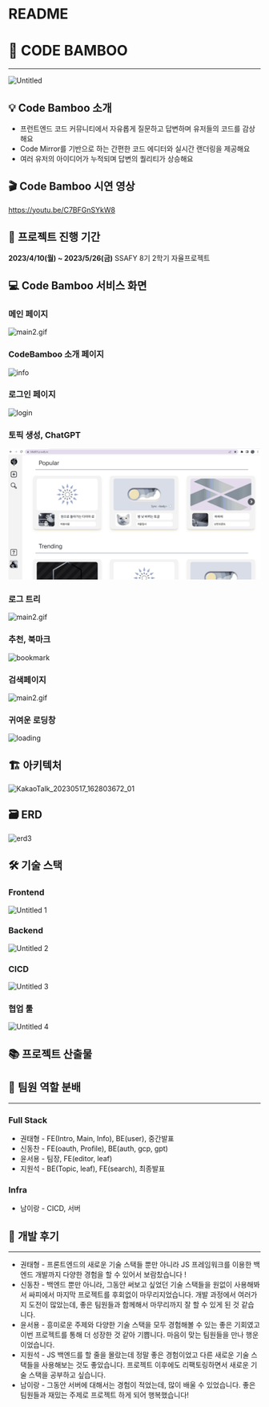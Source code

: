 # README

# 🎍 CODE BAMBOO

---

![Untitled](https://github.com/irang6v6/CALMWAVE/assets/42470768/bde4ba5d-4d01-43c2-82b7-24d2631b60b4)

## 💡 Code Bamboo **소개**

- 프런트엔드 코드 커뮤니티에서 자유롭게 질문하고 답변하며 유저들의 코드를 감상해요
- Code Mirror를 기반으로 하는 간편한 코드 에디터와 실시간 랜더링을 제공해요
- 여러 유저의 아이디어가 누적되며 답변의 퀄리티가 상승해요

## 🎬 Code Bamboo **시연 영상**

https://youtu.be/C7BFGnSYkW8

## 📅 **프로젝트 진행 기간**

**2023/4/10(월) ~ 2023/5/26(금)**
SSAFY 8기 2학기 자율프로젝트

## 💻 Code Bamboo **서비스 화면**

### **메인 페이지**

![main2.gif](exec/img/main2.gif)

### CodeBamboo 소개 페이지

![info](https://github.com/irang6v6/CALMWAVE/assets/42470768/dd8dac68-6338-4ad9-a939-df409850d353)

### **로그인 페이지**

![login](https://github.com/irang6v6/CALMWAVE/assets/42470768/651b27b7-d167-4346-a63f-adfa677151ce)

### 토픽 생성, ChatGPT

![main2.gif](exec/img/create.gif)

### 로그 트리

![main2.gif](exec/img/tree.gif)

### 추천, 북마크

![bookmark](https://github.com/irang6v6/CALMWAVE/assets/42470768/a66b6b4c-6342-4df2-9569-f78a1ab58896)

### 검색페이지

![main2.gif](exec/img/search.gif)

### 귀여운 로딩창

![loading](https://github.com/irang6v6/CALMWAVE/assets/42470768/0814209b-4aef-4d17-996c-5adec4ffde1a)

## 🏗️ **아키텍처**

![KakaoTalk_20230517_162803672_01](https://github.com/irang6v6/CALMWAVE/assets/42470768/73bbd640-7e74-4b4b-8117-56ff34d62efd)
## 🗃️ **ERD**

![erd3](https://github.com/irang6v6/CALMWAVE/assets/42470768/fde4924c-2bec-460e-80d5-73adcc65d990)

## 🛠️ **기술 스택**

### **Frontend**

![Untitled 1](https://github.com/irang6v6/CALMWAVE/assets/42470768/b37a40ae-1e05-4156-8297-e96a74bfcf94)

### **Backend**

![Untitled 2](https://github.com/irang6v6/CALMWAVE/assets/42470768/d3e00586-00db-4b21-bed0-f88ba000eb61)

### **CICD**

![Untitled 3](https://github.com/irang6v6/CALMWAVE/assets/42470768/7bc1772d-3189-4a80-95fa-80ae12ac9179)

### **협업 툴**

![Untitled 4](https://github.com/irang6v6/CALMWAVE/assets/42470768/d295afec-22b7-449b-a110-674c5733ed8e)

## 📚 **프로젝트 산출물**

## 👥 **팀원 역할 분배**

---

### **Full Stack**

- 권태형 - FE(Intro, Main, Info), BE(user), 중간발표
- 신동찬 - FE(oauth, Profile), BE(auth, gcp, gpt)
- 윤서용 - 팀장, FE(editor, leaf)
- 지원석 - BE(Topic, leaf), FE(search), 최종발표

### Infra

- 남이랑 - CICD, 서버

## 🐼 개발 후기

---

- 권태형 - 프론트엔드의 새로운 기술 스택들 뿐만 아니라 JS 프레임워크를 이용한 백엔드 개발까지 다양한 경험을 할 수 있어서 보람찼습니다 !
- 신동찬 -  백엔드 뿐만 아니라, 그동안 써보고 싶었던 기술 스택들을 원없이 사용해봐서 싸피에서 마지막 프로젝트를 후회없이 마무리지었습니다. 개발 과정에서 여러가지 도전이 많았는데, 좋은 팀원들과 함께해서 마무리까지 잘 할 수 있게 된 것 같습니다.
- 윤서용 - 흥미로운 주제와 다양한 기술 스택을 모두 경험해볼 수 있는 좋은 기회였고 이번 프로젝트를 통해 더 성장한 것 같아 기쁩니다. 마음이 맞는 팀원들을 만나 행운이었습니다.
- 지원석 - JS 백엔드를 할 줄을 몰랐는데 정말 좋은 경험이었고 다른 새로운 기술 스택들을 사용해보는 것도 좋았습니다. 프로젝트 이후에도 리팩토링하면서 새로운 기술 스택을 공부하고 싶습니다.
- 남이랑 - 그동안 서버에 대해서는 경험이 적었는데, 많이 배울 수 있었습니다. 좋은 팀원들과 재밌는 주제로 프로젝트 하게 되어 행복했습니다!